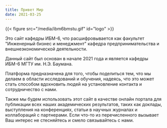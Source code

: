 ```yaml
---
title: Привет Мир
date: 2021-03-25
---
```


{{< figure src="/media/ibm6bmstu.gif" id="logo" >}}

Это сайт кафедры ИБМ-6, что расшифровывается как факультет "Инженерный бизнес и менеджмент" кафедра предпринимательства и внешнеэкономической деятельности.

Данный сайт был основан в начале 2021 года и является кафедры ИБМ-6 МГТУ им. Н.Э. Баумана.

Платформа предназначена для того, чтобы поделиться тем, что мы делаем в области исследований и обучения, надеясь, что это может стать способом вдохновить людей на установление контакта и сотрудничество с нами.

Также мы будем использовать этот сайт в качестве онлайн портала для публикации всех наших академических результатов, таких как доклады, выступления на конференциях, статьи в научных журналах и коллабораций с партнерами. Если что-то из перечисленного вызывает Ваш интерес не стесняйтесь и смело связывайтесь с нами.
